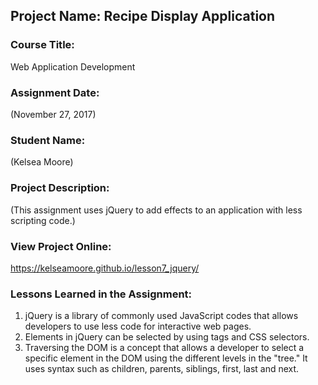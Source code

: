 ## Project Name:  Recipe Display Application

### Course Title:
Web Application Development

### Assignment Date:  
(November 27, 2017)

### Student Name:  
(Kelsea Moore)

### Project Description:
(This assignment uses jQuery to add effects to an application with less scripting code.)

### View Project Online:
https://kelseamoore.github.io/lesson7_jquery/

### Lessons Learned in the Assignment:
1. jQuery is a library of commonly used JavaScript codes that allows developers to use less code for interactive web pages. 
2. Elements in jQuery can be selected by using tags and CSS selectors.
3. Traversing the DOM is a concept that allows a developer to select a specific element in the DOM using the different levels in the "tree." It uses syntax such as children, parents, siblings, first, last and next.

